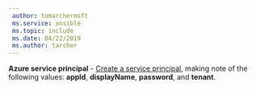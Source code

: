 ```yaml
---
 author: tomarchermsft
 ms.service: ansible
 ms.topic: include
 ms.date: 04/22/2019
 ms.author: tarcher
---
```


**Azure service principal** - [Create a service principal](/cli/azure/create-an-azure-service-principal-azure-cli?view=azure-cli-latest), making note of the following values: **appId**, **displayName**, **password**, and **tenant**.